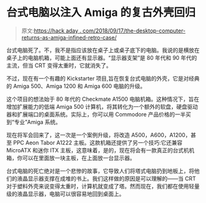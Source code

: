 # 台式电脑以注入 Amiga 的复古外壳回归

> 原文:[https://hack aday . com/2018/09/17/the-desktop-computer-returns-as-amiga-infined-retro-case/](https://hackaday.com/2018/09/17/the-desktop-computer-returns-as-amiga-infused-retro-case/)

台式电脑死了。不，我不是指应该放在桌子上或桌子底下的电脑。我说的是横放在桌子上的电脑机箱，可能上面还有显示器。“显示器支架”是 80 年代和 90 年代的主流，但当 CRT 变得太重时，它就消失了。

不过，现在有一个有趣的 Kickstarter 项目,旨在恢复台式电脑的外壳，它是对经典的 Amiga 500、Amiga 1200 和 Amiga 600 电脑的升级。

这个项目的想法始于 80 年代的 Checkmate A1500 电脑机箱。这种情况下，旨在增加扩展能力的低端 Amiga 500 计算机，将其转化为一个额外的软盘，硬盘驱动器和扩展端口的桌面系统。实际上，你可以用 Commodore 产品价格的一半买到“专业”Amiga 系统。

现在将军会回来了，这一次是一个案例升级，将改造 A500，A600，A1200，甚至 PPC Aeon Tabor A1222 主板。这款机箱还提供了另一个技巧:它还兼容 MicroATX 和迷你 ITX 主板，这意味着，是的，现在将会有一款真正的台式机机箱，你可以在里面放一块主板，在上面放一台显示器。

台式电脑的死亡绝对是一个悲惨的故事，它导致人们将塔式电脑扔到地板上，将他们的液晶显示器支撑在成堆的书上。我们这样做的原因是可以理解的——当 CRT 对于塑料外壳来说变得太重时，计算机就变成了塔。然而现在，我们都在使用轻量级的液晶显示器，电脑可以很容易地回到桌面上。